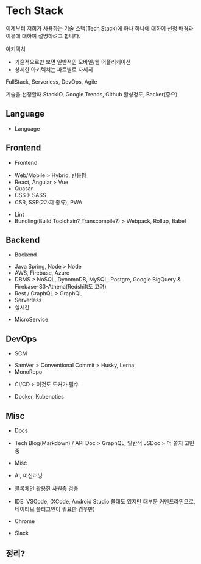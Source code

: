 # Tech Stack

이제부터 저희가 사용하는 기술 스택(Tech Stack)에 하나 하나에 대하여 선정 배경과 이유에 대하여 설명하려고 합니다.

아키텍처
- 기술적으로만 보면 일반적인 모바일/웹 어플리케이션
- 상세한 아키텍처는 파트별로 자세히

FullStack, Serverless, DevOps, Agile


기술을 선정할때 StackIO, Google Trends, Github 활성정도, Backer(중요)





## Language

* Language

## Frontend

* Frontend
- Web/Mobile > Hybrid, 반응형
- React, Angular > Vue
- Quasar
- CSS > SASS
- CSR, SSR(2가지 종류), PWA

* Lint
* Bundling(Build Toolchain? Transcompile?) > Webpack, Rollup, Babel

## Backend

* Backend
- Java Spring, Node > Node
- AWS, Firebase, Azure
- DBMS > NoSQL, DynomoDB, MySQL, Postgre, Google BigQuery & Firebase-S3-Athena(Redshift도 고려)
- Rest / GraphQL > GraphQL
- Serverless
- 실시간

* MicroService

## DevOps

* SCM
- SamVer > Conventional Commit > Husky, Lerna
- MonoRepo

* CI/CD > 이것도 도커가 필수

* Docker, Kubenoties

## Misc

* Docs
- Tech Blog(Markdown) / API Doc > GraphQL, 일반적 JSDoc > 머 쓸지 고민중

* Misc
- AI, 머신러닝
- 블록체인 활용한 사원증 검증

- IDE: VSCode, (XCode, Android Studio 쓸대도 있지만 대부분 커멘드라인으로, 네이티브 플러그인이 필요한 경우만)
- Chrome
- Slack

## 정리?



